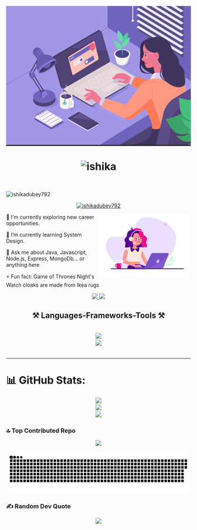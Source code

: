 <div align="center" style="background-color: #222;">
<img src="image_processing.gif" alt="my-gif" />
</div>

<h1 align="center">
<img src="https://readme-typing-svg.herokuapp.com?font=Playwrite+CL&weight=900&size=30&pause=1000&color=6E64BD&center=true&vCenter=true&width=435&lines=Hii+%F0%9F%91%8B+I+m'+Ishika;%F0%9F%92%BB+Frontend+developer" alt="ishika"/>
</h1>

<br/>

<p align="left"> <img src="https://komarev.com/ghpvc/?username=ishikadubey792&label=Profile%20views&color=28BEF7&style=for-the-badge" alt="ishikadubey792" /> </p>

<p align="center"> <a href="https://github.com/ryo-ma/github-profile-trophy"><img src="https://github-profile-trophy.vercel.app/?username=ishikadubey792&theme=tokyonight" alt="ishikadubey792" /></a> </p>

  <img align="right" alt="coding" width="250" src="image-side-withoutbg.gif" alt="my-gif"/>
  <div align="left">
    
 🔭 I'm currently exploring new career opportunities.
 
 🌱 I’m currently learning System Design.

💬 Ask me about Java, Javascript, Node.js, Express, MongoDb... or anything here

⚡ Fun fact: Game of Thrones Night's Watch cloaks are made from Ikea rugs

 </div>
 
<div align="center"> 
  <a href="mailto:ishikadubey792@gmail.com">
    <img src="https://img.shields.io/badge/Gmail-333333?style=for-the-badge&logo=gmail&logoColor=red" />
  </a>

    
  <a href="https://www.linkedin.com/in/ishika-bharadwaj-93a76123b/" target="_blank">
    <img src="https://img.shields.io/badge/LinkedIn-0077B5?style=for-the-badge&logo=linkedin&logoColor=white" target="_blank" />
  </a>
  </a>
</div>

 
<h2 align="center">⚒ Languages-Frameworks-Tools ⚒</h2>
<br/>
<div align="center">
    <img src="https://skillicons.dev/icons?i=html,css,bootstrap,vscode,github,tailwind,git,postman"/><br>
    <img src="https://skillicons.dev/icons?i=javascript,react,redux,nodejs,express,mongodb,firebase,java,sass" /><br>
</div>

<br/>

<hr/>

# 📊 GitHub Stats:
<p align="center">
     <img src="https://github-readme-streak-stats.herokuapp.com/?user=ishikadubey792&theme=tokyonight&hide_border=false"/><br/>
    <img src="https://github-readme-stats.vercel.app/api?username=ishikadubey792&theme=tokyonight&show_icons=true&locale=en"/><br/>
     <img src="https://github-readme-stats.vercel.app/api/top-langs/?username=ishikadubey792&theme=tokyonight&hide_border=false&include_all_commits=true&count_private=true&layout=compact"/>
</p>

### 🔝 Top Contributed Repo
<p align="center">
    <img src="https://github-contributor-stats.vercel.app/api?username=ishikadubey792&limit=5&theme=tokyonight&combine_all_yearly_contributions=true"/>
</p>

<p align="center">
 <img width="1000" src="https://raw.githubusercontent.com/Abhithakur7080/Abhithakur7080/f0f68a01b0ce40fa7d1b52010da76cc8f3d3c296/github-snake.svg" alt="snake"/>
</p>

### ✍️ Random Dev Quote
<p align="center">
    <img src="https://quotes-github-readme.vercel.app/api?type=horizontal&theme=tokyonight"/>
</p>
